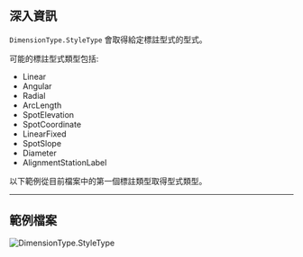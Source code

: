 ## 深入資訊
`DimensionType.StyleType` 會取得給定標註型式的型式。

可能的標註型式類型包括:
- Linear
- Angular
- Radial
- ArcLength
- SpotElevation
- SpotCoordinate
- LinearFixed
- SpotSlope
- Diameter
- AlignmentStationLabel

以下範例從目前檔案中的第一個標註類型取得型式類型。
___
## 範例檔案

![DimensionType.StyleType](./Revit.Elements.DimensionType.StyleType_img.jpg)
